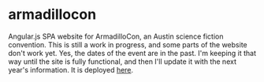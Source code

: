 # armadillocon
Angular.js SPA website for ArmadilloCon, an Austin science fiction convention.</a> This is still a work in progress, and some parts of the website don't work yet. Yes, the dates of the event are in the past. I'm keeping it that way until the site is fully functional, and then I'll update it with the next year's information. It is deployed <a href="http://armadillocon.org/testang">here</a>.
